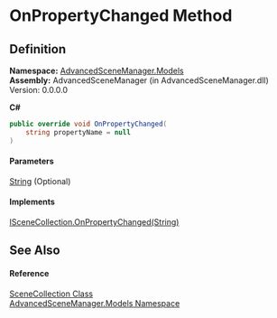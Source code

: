 # OnPropertyChanged Method

## Definition

**Namespace:** [AdvancedSceneManager.Models](N_AdvancedSceneManager_Models.md)\
**Assembly:** AdvancedSceneManager (in AdvancedSceneManager.dll) Version: 0.0.0.0

**C#**

```c#
public override void OnPropertyChanged(
	string propertyName = null
)
```

#### Parameters

&#x20; [String](https://learn.microsoft.com/dotnet/api/system.string)  (Optional)&#x20;

#### Implements

[ISceneCollection.OnPropertyChanged(String)](M_AdvancedSceneManager_Models_ISceneCollection_OnPropertyChanged.md)

## See Also

#### Reference

[SceneCollection Class](T_AdvancedSceneManager_Models_SceneCollection.md)\
[AdvancedSceneManager.Models Namespace](N_AdvancedSceneManager_Models.md)
